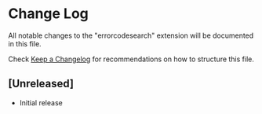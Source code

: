 # Change Log

All notable changes to the "errorcodesearch" extension will be documented in this file.

Check [Keep a Changelog](http://keepachangelog.com/) for recommendations on how to structure this file.

## [Unreleased]

- Initial release